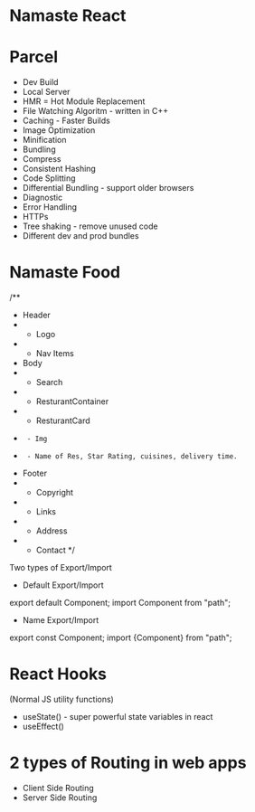 # Namaste React

# Parcel
- Dev Build
- Local Server
- HMR = Hot Module Replacement
- File Watching Algoritm - written in C++
- Caching - Faster Builds
- Image Optimization
- Minification
- Bundling
- Compress
- Consistent Hashing
- Code Splitting
- Differential Bundling - support older browsers
- Diagnostic
- Error Handling
- HTTPs
- Tree shaking - remove unused code
- Different dev and prod bundles

# Namaste Food
/**
 * Header
 *  - Logo
 *  - Nav Items
 * Body
 *  - Search
 *  - ResturantContainer
 *    - ResturantCard
 *      - Img
 *      - Name of Res, Star Rating, cuisines, delivery time.
 * Footer
 *  - Copyright
 *  - Links
 *  - Address
 *  - Contact
 */


 Two types of Export/Import

 - Default Export/Import

 export default Component;
 import Component from "path";

 - Name Export/Import

 export const Component;
 import {Component} from "path";


# React Hooks
(Normal JS utility functions)
- useState() - super powerful state variables in react 
- useEffect() 


# 2 types of Routing in web apps
- Client Side Routing
- Server Side Routing 
